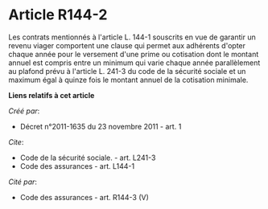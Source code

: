 # Article R144-2

Les contrats mentionnés à l'article L. 144-1 souscrits en vue de garantir un revenu viager comportent une clause qui permet
aux adhérents d'opter chaque année pour le versement d'une prime ou cotisation dont le montant annuel est compris entre un
minimum qui varie chaque année parallèlement au plafond prévu à l'article L. 241-3 du code de la sécurité sociale et un
maximum égal à quinze fois le montant annuel de la cotisation minimale.

**Liens relatifs à cet article**

_Créé par_:

  - Décret n°2011-1635 du 23 novembre 2011 - art. 1

_Cite_:

  - Code de la sécurité sociale. - art. L241-3
  - Code des assurances - art. L144-1

_Cité par_:

  - Code des assurances - art. R144-3 (V)
